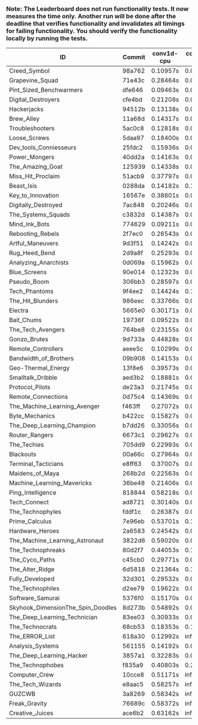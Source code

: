### Note: The Leaderboard does not run functionality tests. It now measures the time only. Another run will be done after the deadline that verifies functionality and invalidates all timings for failing functionality. You should verify the functionality locally by running the tests.

|ID|Commit|conv1d-cpu|conv1d-gpu|DWSPConv2D-gpu|gemm-gpu|avg|
|-|-|-|-|-|-|-|
|Creed_Symbol|98a762|0.10957s|0.05179s|3.44039s|2.21342s|1.45379s|
|Grapevine_Squad|71e43c|0.28464s|0.07322s|3.49229s|2.22493s|1.51877s|
|Pint_Sized_Benchwarmers|dfe646|0.09463s|0.06327s|3.73795s|2.42204s|1.57948s|
|Digital_Destroyers|cfe4bd|0.21208s|0.07362s|3.49836s|2.58186s|1.59148s|
|Hackerjacks|94512b|0.13138s|0.07446s|3.78582s|2.45422s|1.61147s|
|Brew_Alley|11a68d|0.14317s|0.05715s|3.77352s|2.47920s|1.61326s|
|Troubleshooters|5ac0c8|0.12818s|0.07196s|3.82544s|2.42777s|1.61334s|
|Loose_Screws|5daa97|0.18400s|0.07673s|3.79906s|2.42862s|1.62210s|
|Dev_tools_Conniesseurs|25fdc2|0.15936s|0.06252s|3.84059s|2.43720s|1.62492s|
|Power_Mongers|40dd2a|0.14163s|0.05670s|3.82361s|2.47843s|1.62509s|
|The_Amazing_Goat|125939|0.14338s|0.05860s|3.80446s|2.49581s|1.62556s|
|Miss_Hit_Proclaim|51acb9|0.37797s|0.07544s|3.51680s|2.53658s|1.62670s|
|Beast_Isis|0288da|0.14182s|0.10589s|3.82889s|2.43209s|1.62717s|
|Key_to_Innovation|16567e|0.38601s|0.05809s|3.76642s|2.30163s|1.62804s|
|Digitally_Destroyed|7ac848|0.20246s|0.07712s|3.76088s|2.47859s|1.62976s|
|The_Systems_Squads|c3832d|0.14387s|0.05580s|3.84675s|2.48272s|1.63228s|
|Mind_Ink_Bots|774629|0.09211s|0.08607s|3.87753s|2.47870s|1.63360s|
|Rebooting_Rebels|2f7ec0|0.26543s|0.08249s|3.81093s|2.38598s|1.63621s|
|Artful_Maneuvers|9d3f51|0.14242s|0.08805s|3.79255s|2.53659s|1.63990s|
|Rug_Heed_Bend|2d9a8f|0.25293s|0.06393s|3.46838s|2.78878s|1.64350s|
|Analyzing_Anarchists|0d069a|0.15962s|0.05957s|3.76282s|2.60131s|1.64583s|
|Blue_Screens|90e014|0.12323s|0.07547s|3.78938s|2.61797s|1.65151s|
|Pseudo_Boom|306bb3|0.28597s|0.06911s|3.76993s|2.49115s|1.65404s|
|Tech_Phantoms|9f4ee2|0.14424s|0.10205s|3.78894s|2.61653s|1.66294s|
|The_Hit_Blunders|986eec|0.33766s|0.07356s|3.79179s|2.47648s|1.66987s|
|Electra|5665e0|0.30171s|0.07796s|3.80629s|2.49440s|1.67009s|
|Bait_Chums|19736f|0.09522s|0.08404s|3.78400s|2.73654s|1.67495s|
|The_Tech_Avengers|764be8|0.23155s|0.07383s|3.89843s|2.50884s|1.67816s|
|Gonzo_Brutes|9d733a|0.44828s|0.05704s|3.75792s|2.46452s|1.68194s|
|Remote_Controllers|aeee5c|0.10299s|0.06024s|4.04969s|2.52214s|1.68377s|
|Bandwidth_of_Brothers|09b908|0.14153s|0.08083s|3.79444s|2.73338s|1.68755s|
|Geo-Thermal_Energy|13f8e6|0.39573s|0.08720s|3.79359s|2.48789s|1.69110s|
|Smalltalk_Dribble|aed3b2|0.18881s|0.07388s|3.92224s|2.58908s|1.69350s|
|Protocol_Pilots|de23a3|0.21745s|0.08585s|3.94014s|2.54113s|1.69615s|
|Remote_Connections|0d75c4|0.14369s|0.05746s|3.85549s|2.73040s|1.69676s|
|The_Machine_Learning_Avenger|f463ff|0.27072s|0.08249s|3.88165s|2.57398s|1.70221s|
|Byte_Mechanics|b422cc|0.15827s|0.05718s|3.79505s|2.80047s|1.70274s|
|The_Deep_Learning_Champion|b7dd26|0.33056s|0.09235s|3.84865s|2.54189s|1.70336s|
|Router_Rangers|6673c1|0.29627s|0.08927s|3.92746s|2.52775s|1.71019s|
|The_Techies|705dd9|0.22993s|0.09374s|3.78305s|2.73467s|1.71035s|
|Blackouts|00a66c|0.27964s|0.07486s|3.59265s|2.89925s|1.71160s|
|Terminal_Tacticians|e8ff63|0.37007s|0.08002s|3.87073s|2.54518s|1.71650s|
|Maidens_of_Maya|268b2d|0.22563s|0.08593s|3.84536s|2.71819s|1.71878s|
|Machine_Learning_Mavericks|36be48|0.21406s|0.09260s|3.80757s|2.79985s|1.72852s|
|Ping_Intelligence|818844|0.58218s|0.07052s|3.78157s|2.48309s|1.72934s|
|Tech_Connect|ad8721|0.30140s|0.08174s|3.85361s|2.68457s|1.73033s|
|The_Technophyles|fddf1c|0.26387s|0.05490s|4.06154s|2.59039s|1.74268s|
|Prime_Calculus|7e96eb|0.53701s|0.10066s|3.94009s|2.47915s|1.76423s|
|Hardware_Heroes|2a6583|0.24542s|0.08783s|4.06311s|2.66558s|1.76548s|
|The_Machine_Learning_Astronaut|3822d6|0.59020s|0.09025s|3.86577s|2.60546s|1.78792s|
|The_Technophreaks|80d2f7|0.44053s|0.17957s|3.96199s|2.58464s|1.79168s|
|The_Cyco_Paths|c45cb0|0.29771s|0.08962s|4.09020s|2.69360s|1.79278s|
|The_Alter_Ridge|6d5818|0.21364s|0.11791s|4.20545s|2.63804s|1.79376s|
|Fully_Developed|32d301|0.29532s|0.08034s|3.89478s|2.94135s|1.80295s|
|The_Technophiles|d2ee79|0.19622s|0.05627s|3.74974s|3.52292s|1.88129s|
|Software_Samurai|5376f0|0.15170s|0.05814s|4.05045s|3.37758s|1.90947s|
|Skyhook_DimensionThe_Spin_Doodles|8d273b|0.54892s|0.07998s|3.85154s|3.18555s|1.91650s|
|The_Deep_Learning_Technician|83ee03|0.30933s|0.08270s|3.88857s|3.58140s|1.96550s|
|The_Technocrats|68cb53|0.18353s|0.10157s|3.88321s|6.31934s|2.62191s|
|The_ERROR_List|618a30|0.12992s|infs|3.77401s|5.07404s|infs|
|Analysis_Systems|561155|0.14192s|0.05730s|infs|infs|infs|
|The_Deep_Learning_Hacker|3857a1|0.32283s|0.08930s|infs|2.66332s|infs|
|The_Technophobes|f835a9|0.40803s|0.21345s|infs|2.56601s|infs|
|Computer_Crew|10cce8|0.51171s|infs|infs|4.86857s|infs|
|The_Tech_Wizards|e8aac5|0.58257s|infs|infs|5.06366s|infs|
|GUZCWB|3a8269|0.58342s|infs|infs|5.21924s|infs|
|Freak_Gravity|76689c|0.58372s|infs|infs|5.09187s|infs|
|Creative_Juices|ace6b2|0.63162s|infs|infs|5.11944s|infs|
